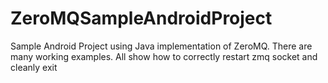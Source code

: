 # ZeroMQSampleAndroidProject
Sample Android Project using Java implementation of ZeroMQ. There are many working examples. All show how to correctly restart zmq socket and cleanly exit
